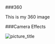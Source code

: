 ###360

This is my 360 image

<script src="//360.vizor.io/scripts/embed.js" data-vizorurl="https://360.vizor.io/embed/v/6jdg" ></script>


###Camera Effects

![picture_title](untitled.jpeg?raw=true "Optional Title")
